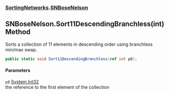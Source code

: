 ### [SortingNetworks](SortingNetworks.md 'SortingNetworks').[SNBoseNelson](SortingNetworks_SNBoseNelson.md 'SortingNetworks.SNBoseNelson')
## SNBoseNelson.Sort11DescendingBranchless(int) Method
Sorts a collection of 11 elements in descending order using branchless min/max swap.  
```csharp
public static void Sort11DescendingBranchless(ref int p0);
```
#### Parameters
<a name='SortingNetworks_SNBoseNelson_Sort11DescendingBranchless(int)_p0'></a>
`p0` [System.Int32](https://docs.microsoft.com/en-us/dotnet/api/System.Int32 'System.Int32')  
the reference to the first element of the collection
  
